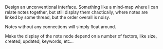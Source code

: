 Design an unconventional interface. Something like a mind-map where I can relate notes together, but still display them chaotically, where notes are linked by some thread, but the order overall is noisy.

Notes without any connections will simply float around.

Make the display of the note node depend on a number of factors, like size, created, updated, keywords, etc…